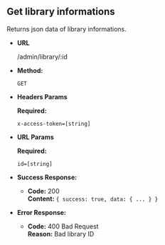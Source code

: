 **Get library informations**
----
  Returns json data of library informations.

* **URL**

  /admin/library/:id

* **Method:**

  `GET`

*  **Headers Params**

   **Required:**

   `x-access-token=[string]`

*  **URL Params**

   **Required:**

   `id=[string]`<br />

* **Success Response:**

  * **Code:** 200 <br />
    **Content:** `{ success: true, data: { ... } }`


* **Error Response:**

  * **Code:** 400 Bad Request <br />
    **Reason:** Bad library ID
